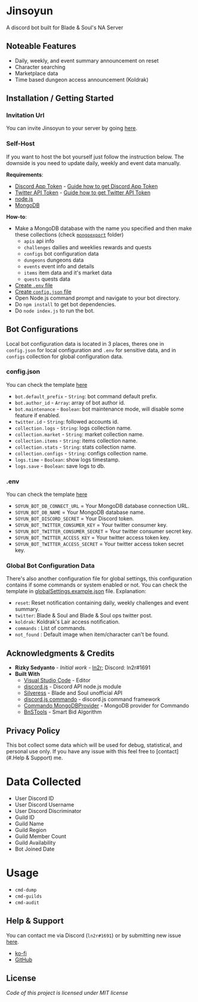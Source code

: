 <!-- TODO:
  - do checks
  - do test with 0 db content
 -->

# Jinsoyun
A discord bot built for Blade &amp; Soul's NA Server

## Noteable Features
* Daily, weekly, and event summary announcement on reset
* Character searching
* Marketplace data
* Time based dungeon access announcement (Koldrak)

## Installation / Getting Started
### Invitation Url
You can invite Jinsoyun to your server by going [here](https://ln2r.github.io/jinsoyun.html).

### Self-Host
If you want to host the bot yourself just follow the instruction below. The downside is you need to update daily, weekly and event data manually.

**Requirements**:
* [Discord App Token](https://discordapp.com/developers/applications/) - [Guide how to get Discord App Token](https://anidiots.guide/getting-started/getting-started-long-version)
* [Twitter API Token](https://developer.twitter.com/) - [Guide how to get Twitter API Token](https://developer.twitter.com/en/docs/basics/authentication/guides/access-tokens.html)
* [node.js](https://nodejs.org/)
* [MongoDB](https://www.mongodb.com/)

**How-to**:
* Make a MongoDB database with the name you specified and then make these collections (check [`mongoexport`](/mongoexport) folder)
  - `apis` api info 
  - `challenges` dailies and weeklies rewards and quests
  - `configs` bot configuration data
  - `dungeons` dungeons data
  - `events` event info and details
  - `items` item data and it's market data
  - `quests` quests data
* [Create `.env` file](#.env)
* [Create `config.json` file](#.config.json)
* Open Node.js command prompt and navigate to your bot directory.
* Do `npm install` to get bot dependencies.
* Do `node index.js` to run the bot.

## Bot Configurations
Local bot configuration data is located in 3 places, theres one in `config.json` for local configuration and `.env` for sensitive data, and in `configs` collection for global configuration data.

### config.json
You can check the template [here](/config.example.json)
* `bot.default_prefix` - `String`: bot command default prefix.
* `bot.author_id` - `Array`: array of bot author id.
* `bot.maintenance` - `Boolean`: bot maintenance mode, will disable some feature if enabled.
* `twitter.id` - `String`: followed accounts id.
* `collection.logs` - `String`: logs collection name.
* `collection.market` - `String`: market collection name.
* `collection.items` - `String`: items collection name.
* `collection.stats` - `String`: stats collection name.
* `collection.configs` - `String`: configs collection name.
* `logs.time` - `Boolean`: show logs timestamp.
* `logs.save` - `Boolean`: save logs to db.

### .env
You can check the template [here](/example.env)
* `SOYUN_BOT_DB_CONNECT_URL` = Your MongoDB database connection URL.
* `SOYUN_BOT_DB_NAME` = Your MongoDB database name.
* `SOYUN_BOT_DISCORD_SECRET` = Your Discord token.
* `SOYUN_BOT_TWITTER_CONSUMER_KEY` = Your twitter consumer key. 
* `SOYUN_BOT_TWITTER_CONSUMER_SECRET` = Your twitter consumer secret key. 
* `SOYUN_BOT_TWITTER_ACCESS_KEY` = Your twitter access token key. 
* `SOYUN_BOT_TWITTER_ACCESS_SECRET` = Your twitter access token secret key.

### Global Bot Configuration Data
There's also another configuration file for global settings, this configuration contains if some commands or system enabled or not. You can check the template in [globalSettings.example.json](/globalSettings.example.json) file.
Explanation:
* `reset`: Reset notification containing daily, weekly challenges and event summary.
* `twitter`: Blade & Soul and Blade & Soul ops twitter post.
* `koldrak`: Koldrak's Lair access notification.
* `commands` : List of commands.
* `not_found` : Default image when item/character can't be found.

## Acknowledgments & Credits
* **Rizky Sedyanto** - *Initial work* - [ln2r](https://ln2r.tumblr.com/); Discord: ln2r#1691
* **Built With**
  * [Visual Studio Code](https://code.visualstudio.com/) - Editor
  * [discord.js](https://discord.js.org/) - Discord API node.js module
  * [Silveress](https://bns.silveress.ie/) - Blade and Soul unofficial API
  * [discord.js commando](https://github.com/discordjs/Commando) - discord.js command framework
  * [Commando MongoDBProvider](https://github.com/paulhobbel/commando-provider-mongo) - MongoDB provider for Commando
  * [BnSTools](https://bnstools.info/) - Smart Bid Algorithm

## Privacy Policy
This bot collect some data which will be used for debug, statistical, and personal use only. If you have any issue with this feel free to [contact](#.Help & Support) me.

# Data Collected
* User Discord ID
* User Discord Username
* User Discord Discriminator
* Guild ID
* Guild Name
* Guild Region
* Guild Member Count
* Guild Availability 
* Bot Joined Date

# Usage
* `cmd-dump`
* `cmd-guilds`
* `cmd-audit`

## Help & Support
You can contact me via Discord (`ln2r#1691`) or by submitting new issue [here](https://github.com/ln2r/jinsoyun/issues).
* [ko-fi](https://ko-fi.com/ln2rworks)
* [GitHub](https://github.com/ln2r/)

## License
*Code of this project is licensed under MIT license*
